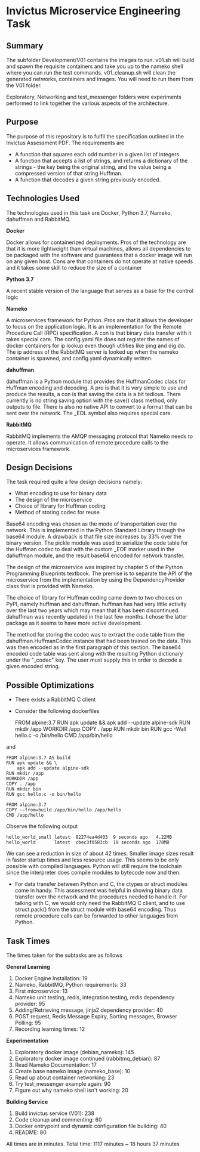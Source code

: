 Invictus Microservice Engineering Task
======================================

Summary
-------
The subfolder Development/V01 contains the images to run. v01.sh will
build and spawn the requisite containers and take you up to the nameko 
shell where you can run the test commands. v01_cleanup.sh will
clean the generated networks, containers and images. You will need to
run them from the V01 folder.

Exploratory, Networking and test_messenger folders were experiments 
performed to link together the various aspects of the architecture.

Purpose
-------
The purpose of this repository is to fulfil the specification outlined
in the Invictus Assessment PDF. The requirements are
- A function that squares each odd number in a given list of integers.
- A function that accepts a list of strings, and returns a dictionary of the strings - the key being
the original string, and the value being a compressed version of that string Huffman.
- A function that decodes a given string previously encoded.

Technologies Used
-----------------
The technologies used in this task are Docker, Python 3.7, Nameko, dahuffman
and RabbitMQ.

**Docker**

Docker allows for containerized deployments. Pros of the technology are
that it is more lightweight than virtual machines, allows all dependencies
to be packaged with the software and guarantees that a docker image will
run on any given host. Cons are that containers do not operate at native
speeds and it takes some skill to reduce the size of a container

**Python 3.7**

A recent stable version of the language that serves as a base for the
control logic

**Nameko**

A microservices framework for Python. Pros are that it allows the developer
to focus on the application logic. It is an implementation for the 
Remote Procedure Call (RPC) specification. A con is that binary data transfer 
with it takes special care. The config.yaml file does not register the names
of docker containers for ip lookup even though utilities like ping and
dig do. The ip address of the RabbitMQ server is looked up when the
nameko container is spawned, and config.yaml dynamically written.

**dahuffman**

dahuffman is a Python module that provides the HuffmanCodec class for
Huffman encoding and decoding. A pro is that it is very simple to use and
produce the results, a con is that saving the data is a bit tedious. There
currently is no string saving option with the save() class method, only
outputs to file. There is also no native API to convert to a format 
that can be sent over the network. The _EOL symbol also requires special
care.

**RabbitMQ**

RabbitMQ implements the AMQP messaging protocol that Nameko needs to
operate. It allows communication of remote procedure calls to the 
microservices framework.

Design Decisions
----------------

The task required quite a few design decisions namely:

- What encoding to use for binary data
- The design of the microservice
- Choice of library for Huffman coding
- Method of storing codec for reuse

Base64 encoding was chosen as the mode of transportation over the network.
This is implemented in the Python Standard Library through the base64
module. A drawback is that file size increases by 33% over the binary version. 
The pickle module was used to serialize the code table for
the Huffman codec to deal with the custom _EOF marker used in the
dahuffman module, and the result base64 encoded for network transfer.

The design of the microservice was inspired by chapter 5 of the Python
Programming Blueprints textbook. The premise is to separate the API
of the microservice from the implementation by using the DependencyProvider
class that is provided with Nameko.

The choice of library for Huffman coding came down to two choices on
PyPI, namely huffman and dahuffman. huffman has had very little activity
over the last two years which may mean that it has been discontinued.
dahuffman was recently updated in the last few months. I chose the latter
package as it seems to have more active development.

The method for storing the codec was to extract the code table from
the dahuffman.HuffmanCodec instance that had been trained on the data.
This was then encoded as in the first paragraph of this section. The
base64 encoded code table was sent along with the resulting Python
dictionary under the "_codec" key. The user must supply this in order
to decode a given encoded string.

Possible Optimizations
----------------------
- There exists a RabbitMQ C client
- Consider the following dockerfiles
    
    
    FROM alpine:3.7
    RUN apk update && apk add --update alpine-sdk
    RUN mkdir /app
    WORKDIR /app
    COPY . /app
    RUN mkdir bin
    RUN gcc -Wall hello.c -o /bin/hello
    CMD /app/bin/hello

and

    FROM alpine:3.7 AS build
    RUN apk update && \
        apk add --update alpine-sdk
    RUN mkdir /app
    WORKDIR /app
    COPY . /app
    RUN mkdir bin
    RUN gcc hello.c -o bin/hello
    
    FROM alpine:3.7
    COPY --from=build /app/bin/hello /app/hello
    CMD /app/hello

Observe the following output

    hello_world_small latest  82274ea4d403  9 seconds ago   4.22MB
    hello_world       latest  cbec3f0583cb  19 seconds ago  178MB

We can see a reduction in size of about 42 times. Smaller image
sizes result in faster startup times and less resource usage. This
seems to be only possible with compiled languages. Python will still
require the toolchain since the interpreter does compile modules to
bytecode now and then.

- For data transfer between Python and C, the ctypes or struct modules
come in handy. This assessment was helpful in showing binary data transfer
over the network and the procedures needed to handle it. For talking
with C, we would only need the RabbitMQ C client, and to use struct.pack()
from the struct module with base64 encoding. Thus remote procedure
calls can be forwarded to other languages from Python. 

Task Times
----------
The times taken for the subtasks are as follows

**General Learning**

1) Docker Engine Installation: 19
2) Nameko, RabbitMQ, Python requirements: 33
3) First microservice: 13
4) Nameko unit testing, redis, integration testing, redis dependency provider: 95
5) Adding/Retrieving message, jinja2 dependency provider: 40
6) POST request, Redis Message Expiry, Sorting messages, Browser Polling: 95
7) Recording learning times: 12

**Experimentation**

1) Exploratory docker image (debian_nameko): 145
2) Exploratory docker image continued (rabbitmq_debian): 87
3) Read Nameko Documentation: 17
4) Create base nameko image (nameko_base): 10
5) Read up about container networking: 23
6) Try test_messenger example again: 90
7) Figure out why nameko shell isn't working: 20

**Building Service**

1) Build invictus service (V01): 238 
2) Code cleanup and commenting: 60
3) Docker entrypoint and dynamic configuration file building: 40
4) README: 80

All times are in minutes. Total time: 1117 minutes ~ 18 hours 37 minutes